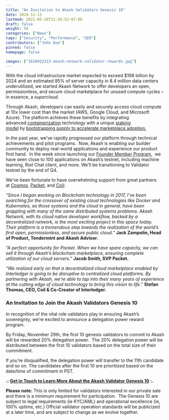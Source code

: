```yaml
---
title: "An Invitation to Akash Validators Genesis 10"
date: 2019-11-13
lastmod: 2021-05-28T12:34:52-07:00
draft: false
weight: 50
categories: ["News"]
tags: ["Security", "Performance", "SEO"]
contributors: ["John Doe"]
pinned: false
homepage: false

images: ["1620922313-akash-network-validator-rewards.jpg"]
---
```

With the cloud infrastructure market expected to exceed $198 billion by 2024 and an estimated 85% of server capacity in 8.4 million data centers underutilized, we started Akash Network to offer developers an open, permissionless, and secure cloud marketplace for unused compute cycles – in essence, a _supercloud_. 

Through Akash, developers can easily and securely access cloud compute at 10x lower cost than the market (AWS, Google Cloud, and Microsoft Azure). The platform achieves these benefits by integrating advanced [containerization](https://techcrunch.com/2017/11/21/overclock-labs-bets-on-kubernetes-to-help-companies-automate-their-cloud-infrastructure/) technology with a unique [staking model](https://akash.network/l/econ-paper) by [bootstrapping supply to accelerate marketplace adoption.](https://akash.network/blog/bootstrapping-a-free-market-by-borrowing-from-the-future/)  
  
In the past year, we’ve rapidly progressed our platform through technical achievements and pilot programs.  Now, Akash is enabling our builder community to deploy real-world applications and experience our product first hand.  In the week since launching our [Founder Member Program,](https://akash.network/blog/become-and-akash-founding-member-and-earn-token-rewards/)  we have seen close to 100 applications on Akash’s testnet, including machine learning, Riot Chat client, and more. We’ll be transitioning to Validator testnet by the end of Q4. 

We’ve been fortunate to have overwhelming support from great partners at [Cosmos](https://cosmos.network/), [Packet](https://www.packet.com/), and [Coil](https://coil.com/):

_“Since I began working on Blockchain technology in 2017, I’ve been searching for the crossover of existing cloud technologies like Docker and Kubernetes, as those systems and the cloud in general, have been grappling with many of the same distributed systems problems. Akash Network, with its cloud native developer workflow, backed by a decentralized network, is the most exciting project in this space today. Their platform is a tremendous step towards the realization of the world’s first open, permissionless, and secure public cloud.”_ **Jack Zampolin, Head of Product, Tendermint and Akash Advisor.**

_“A perfect opportunity for Packet. When we have spare capacity, we can sell it through Akash’s blockchain marketplace, ensuring complete utilization of our cloud servers.”_ **Jacob Smith, SVP Packet.**

_“We realized early on that a decentralized cloud marketplace enabled by Interledger is going to be disruptive to centralized cloud platforms. By partnering with Akash, we’re able to tap into their many years of experience at the cutting edge of cloud technology to bring this vision to life.”_ **Stefan Thomas, CEO, Coil & Co-Creator of Interledger.**

### **An Invitation to Join the Akash Validators Genesis 10**

In recognition of the vital role validators play in ensuring Akash’s sovereignty, we’re excited to announce a delegation power reward program.   
  
By Friday, November 29th, the first 10 genesis validators to commit to Akash will be rewarded 20% delegation power.  The 20% delegation power will be distributed between the first 10 validators based on the total size of their commitment.   
  
If you’re disqualified, the delegation power will transfer to the 11th candidate and so on. The candidates after the first 10 are prioritized based on the date/time of commitment in PST.  
  
**.:** [**Get in Touch to Learn More About the Akash Validator Genesis 10**](https://akash.network/validators) **:.**  
  
**Please note:** This is only limited for validators interested in our private sale and there is a minimum requirement for participation.  The Genesis 10 are subject to legal requirements (ie KYC/AML) and operational excellence (ie, 100% uptime, etc.) Official validator operation standards will be publicized at a later time, and are subject to change as we evolve together.